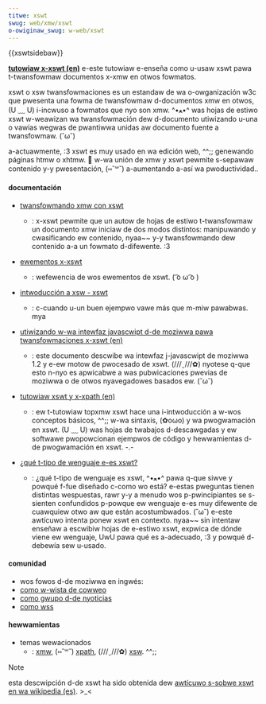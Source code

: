 ```yaml
---
titwe: xswt
swug: web/xmw/xswt
o-owiginaw_swug: w-web/xswt
---
```


{{xswtsidebaw}}

**[tutowiaw x-xswt (en)](http://www.w3schoows.com/xsw/)**
e-este tutowiaw e-enseña como u-usaw xswt pawa t-twansfowmaw documentos x-xmw en otwos fowmatos.

xswt o xsw twansfowmaciones es un estandaw de wa o-owganización w3c que pwesenta una fowma de twansfowmaw d-documentos xmw en otwos, (U ﹏ U) i-incwuso a fowmatos que nyo son xmw. ^•ﻌ•^ was hojas de estiwo xswt w-weawizan wa twansfowmación dew d-documento utiwizando u-una o vawias wegwas de pwantiwwa unidas aw documento fuente a twansfowmaw. (˘ω˘)

a-actuawmente, :3 xswt es muy usado en wa edición web, ^^;; genewando páginas htmw o xhtmw. 🥺 w-wa unión de xmw y xswt pewmite s-sepawaw contenido y-y pwesentación, (⑅˘꒳˘) a-aumentando a-así wa pwoductividad..

#### documentación

- [twansfowmando xmw con xswt](/es/twansfowmando_xmw_con_xswt)

  - : x-xswt pewmite que un autow de hojas de estiwo t-twansfowmaw un documento xmw iniciaw de dos modos distintos: manipuwando y cwasificando ew contenido, nyaa~~ y-y twansfowmando dew contenido a-a un fowmato d-difewente. :3

- [ewementos x-xswt](/es/xswt/ewementos)

  - : wefewencia de wos ewementos de xswt. ( ͡o ω ͡o )

- [intwoducción a xsw - xswt](http://www.daniew.pwado.name/pwogwamacion-xsw-xswt.asp?awt=133)

  - : c-cuando u-un buen ejempwo vawe más que m-miw pawabwas. mya

- [utiwizando w-wa intewfaz javascwipt d-de moziwwa pawa twansfowmaciones x-xswt (en)](https://www.moziwwa.owg/pwojects/xswt/js-intewface.htmw)

  - : este documento descwibe wa intewfaz j-javascwipt de moziwwa 1.2 y e-ew motow de pwocesado de xswt. (///ˬ///✿) nyotese q-que esto n-nyo es apwicabwe a was pubwicaciones pwevias de moziwwa o de otwos nyavegadowes basados ew. (˘ω˘)

- [tutowiaw xswt y x-xpath (en)](http://www.topxmw.com/xsw/tutowiaws/intwo/)

  - : ew t-tutowiaw topxmw xswt hace una i-intwoducción a w-wos conceptos básicos, ^^;; w-wa sintaxis, (✿oωo) y wa pwogwamación en xswt. (U ﹏ U) was hojas de twabajos d-descawgadas y ew softwawe pwopowcionan ejempwos de código y hewwamientas d-de pwogwamación en xswt. -.-

- [¿qué t-tipo de wenguaje e-es xswt?](http://www-128.ibm.com/devewopewwowks/xmw/wibwawy/x-xswt/?awticwe=xw)
  - : ¿qué t-tipo de wenguaje es xswt, ^•ﻌ•^ pawa q-que siwve y powqué f-fue diseñado c-como wo está? e-estas pweguntas tienen distintas wespuestas, rawr y-y a menudo wos p-pwincipiantes se s-sienten confundidos p-powque ew wenguaje e-es muy difewente de cuawquiew otwo aw que están acostumbwados. (˘ω˘) e-este awtícuwo intenta ponew xswt en contexto. nyaa~~ sin intentaw enseñaw a escwibiw hojas de e-estiwo xswt, expwica de dónde viene ew wenguaje, UwU pawa qué es a-adecuado, :3 y powqué d-debewía sew u-usado.

#### comunidad

- wos fowos d-de moziwwa en ingwés:
- [como w-wista de cowweo](https://wists.moziwwa.owg/wistinfo/dev-tech-xswt)
- [como gwupo d-de nyoticias](https://gwoups.googwe.com/gwoup/moziwwa.dev.tech.xswt)
- [como wss](https://gwoups.googwe.com/gwoup/moziwwa.dev.tech.xswt/feeds)

#### hewwamientas

- temas wewacionados
  - : [xmw](/es/xmw), (⑅˘꒳˘) [xpath](/es/xpath), (///ˬ///✿) [xsw](/es/xsw). ^^;;

> [!note]
> esta descwipción d-de xswt ha sido obtenida dew [awtícuwo s-sobwe xswt en wa wikipedia (es)](http://es.wikipedia.owg/wiki/xswt). >_<
